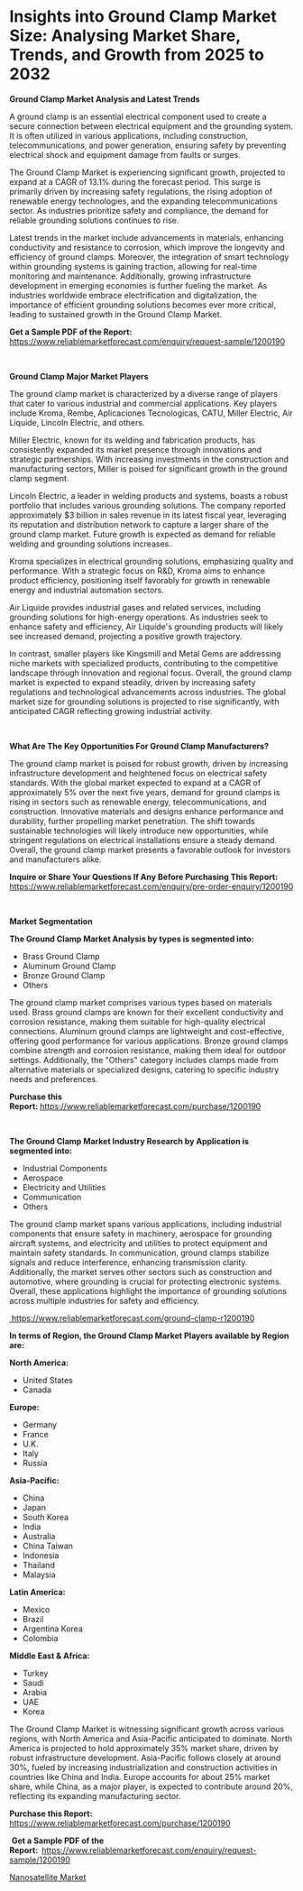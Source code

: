<p><h1>Insights into Ground Clamp Market Size: Analysing Market Share, Trends, and Growth from 2025 to 2032</h1></p><p><strong>Ground Clamp Market Analysis and Latest Trends</strong></p>
<p><p>A ground clamp is an essential electrical component used to create a secure connection between electrical equipment and the grounding system. It is often utilized in various applications, including construction, telecommunications, and power generation, ensuring safety by preventing electrical shock and equipment damage from faults or surges.</p><p>The Ground Clamp Market is experiencing significant growth, projected to expand at a CAGR of 13.1% during the forecast period. This surge is primarily driven by increasing safety regulations, the rising adoption of renewable energy technologies, and the expanding telecommunications sector. As industries prioritize safety and compliance, the demand for reliable grounding solutions continues to rise.</p><p>Latest trends in the market include advancements in materials, enhancing conductivity and resistance to corrosion, which improve the longevity and efficiency of ground clamps. Moreover, the integration of smart technology within grounding systems is gaining traction, allowing for real-time monitoring and maintenance. Additionally, growing infrastructure development in emerging economies is further fueling the market. As industries worldwide embrace electrification and digitalization, the importance of efficient grounding solutions becomes ever more critical, leading to sustained growth in the Ground Clamp Market.</p></p>
<p><strong>Get a Sample PDF of the Report:&nbsp;</strong> <a href="https://www.reliablemarketforecast.com/enquiry/request-sample/1200190?utm_campaign=3089&utm_medium=2&utm_source=Github&utm_content=ia&utm_term=08042025&utm_id=ground-clamp">https://www.reliablemarketforecast.com/enquiry/request-sample/1200190</a></p>
<p>&nbsp;</p>
<p><strong>Ground Clamp Major Market Players</strong></p>
<p><p>The ground clamp market is characterized by a diverse range of players that cater to various industrial and commercial applications. Key players include Kroma, Rembe, Aplicaciones Tecnologicas, CATU, Miller Electric, Air Liquide, Lincoln Electric, and others. </p><p>Miller Electric, known for its welding and fabrication products, has consistently expanded its market presence through innovations and strategic partnerships. With increasing investments in the construction and manufacturing sectors, Miller is poised for significant growth in the ground clamp segment.</p><p>Lincoln Electric, a leader in welding products and systems, boasts a robust portfolio that includes various grounding solutions. The company reported approximately $3 billion in sales revenue in its latest fiscal year, leveraging its reputation and distribution network to capture a larger share of the ground clamp market. Future growth is expected as demand for reliable welding and grounding solutions increases.</p><p>Kroma specializes in electrical grounding solutions, emphasizing quality and performance. With a strategic focus on R&D, Kroma aims to enhance product efficiency, positioning itself favorably for growth in renewable energy and industrial automation sectors.</p><p>Air Liquide provides industrial gases and related services, including grounding solutions for high-energy operations. As industries seek to enhance safety and efficiency, Air Liquide's grounding products will likely see increased demand, projecting a positive growth trajectory.</p><p>In contrast, smaller players like Kingsmill and Metal Gems are addressing niche markets with specialized products, contributing to the competitive landscape through innovation and regional focus. Overall, the ground clamp market is expected to expand steadily, driven by increasing safety regulations and technological advancements across industries. The global market size for grounding solutions is projected to rise significantly, with anticipated CAGR reflecting growing industrial activity.</p></p>
<p>&nbsp;</p>
<p><strong>What Are The Key Opportunities For Ground Clamp Manufacturers?</strong></p>
<p><p>The ground clamp market is poised for robust growth, driven by increasing infrastructure development and heightened focus on electrical safety standards. With the global market expected to expand at a CAGR of approximately 5% over the next five years, demand for ground clamps is rising in sectors such as renewable energy, telecommunications, and construction. Innovative materials and designs enhance performance and durability, further propelling market penetration. The shift towards sustainable technologies will likely introduce new opportunities, while stringent regulations on electrical installations ensure a steady demand. Overall, the ground clamp market presents a favorable outlook for investors and manufacturers alike.</p></p>
<p><strong>Inquire or Share Your Questions If Any Before Purchasing This Report:</strong> <a href="https://www.reliablemarketforecast.com/enquiry/pre-order-enquiry/1200190?utm_campaign=3089&utm_medium=2&utm_source=Github&utm_content=ia&utm_term=08042025&utm_id=ground-clamp">https://www.reliablemarketforecast.com/enquiry/pre-order-enquiry/1200190</a></p>
<p>&nbsp;</p>
<p><strong>Market Segmentation</strong></p>
<p><strong>The Ground Clamp Market Analysis by types is segmented into:</strong></p>
<p><ul><li>Brass Ground Clamp</li><li>Aluminum Ground Clamp</li><li>Bronze Ground Clamp</li><li>Others</li></ul></p>
<p><p>The ground clamp market comprises various types based on materials used. Brass ground clamps are known for their excellent conductivity and corrosion resistance, making them suitable for high-quality electrical connections. Aluminum ground clamps are lightweight and cost-effective, offering good performance for various applications. Bronze ground clamps combine strength and corrosion resistance, making them ideal for outdoor settings. Additionally, the "Others" category includes clamps made from alternative materials or specialized designs, catering to specific industry needs and preferences.</p></p>
<p><strong>Purchase this Report:&nbsp;</strong><a href="https://www.reliablemarketforecast.com/purchase/1200190?utm_campaign=3089&utm_medium=2&utm_source=Github&utm_content=ia&utm_term=08042025&utm_id=ground-clamp">https://www.reliablemarketforecast.com/purchase/1200190</a></p>
<p>&nbsp;</p>
<p><strong>The Ground Clamp Market Industry Research by Application is segmented into:</strong></p>
<p><ul><li>Industrial Components</li><li>Aerospace</li><li>Electricity and Utilities</li><li>Communication</li><li>Others</li></ul></p>
<p><p>The ground clamp market spans various applications, including industrial components that ensure safety in machinery, aerospace for grounding aircraft systems, and electricity and utilities to protect equipment and maintain safety standards. In communication, ground clamps stabilize signals and reduce interference, enhancing transmission clarity. Additionally, the market serves other sectors such as construction and automotive, where grounding is crucial for protecting electronic systems. Overall, these applications highlight the importance of grounding solutions across multiple industries for safety and efficiency.</p></p>
<p><a href="https://www.reliablemarketforecast.com/ground-clamp-r1200190?utm_campaign=3089&utm_medium=2&utm_source=Github&utm_content=ia&utm_term=08042025&utm_id=ground-clamp">&nbsp;https://www.reliablemarketforecast.com/ground-clamp-r1200190</a></p>
<p><strong>In terms of Region, the Ground Clamp Market Players available by Region are:</strong></p>
<p>
    <p> <strong> North America: </strong>
        <ul>
            <li>United States</li>
            <li>Canada</li>
        </ul>
        </p> 
    <p> <strong> Europe: </strong>
        <ul>
            <li>Germany</li>
            <li>France</li>
            <li>U.K.</li>
            <li>Italy</li>
            <li>Russia</li>
        </ul>
        </p> 
    <p> <strong> Asia-Pacific: </strong>
        <ul>
            <li>China</li>
            <li>Japan</li>
            <li>South Korea</li>
            <li>India</li>
            <li>Australia</li>
            <li>China Taiwan</li>
            <li>Indonesia</li>
            <li>Thailand</li>
            <li>Malaysia</li>
        </ul>
        </p> 
    <p> <strong> Latin America: </strong>
        <ul>
            <li>Mexico</li>
            <li>Brazil</li>
            <li>Argentina Korea</li>
            <li>Colombia</li>
        </ul>
        </p> 
    <p> <strong> Middle East & Africa: </strong>
        <ul>
            <li>Turkey</li>
            <li>Saudi</li>
            <li>Arabia</li>
            <li>UAE</li>
            <li>Korea</li>
        </ul>
    </p>
    </p>
<p><p>The Ground Clamp Market is witnessing significant growth across various regions, with North America and Asia-Pacific anticipated to dominate. North America is projected to hold approximately 35% market share, driven by robust infrastructure development. Asia-Pacific follows closely at around 30%, fueled by increasing industrialization and construction activities in countries like China and India. Europe accounts for about 25% market share, while China, as a major player, is expected to contribute around 20%, reflecting its expanding manufacturing sector.</p></p>
<p><strong>Purchase this Report: </strong><a href="https://www.reliablemarketforecast.com/purchase/1200190?utm_campaign=3089&utm_medium=2&utm_source=Github&utm_content=ia&utm_term=08042025&utm_id=ground-clamp">https://www.reliablemarketforecast.com/purchase/1200190</a></p>
<p>&nbsp;<strong>Get a Sample PDF of the Report:&nbsp;&nbsp;</strong><a href="https://www.reliablemarketforecast.com/enquiry/request-sample/1200190?utm_campaign=3089&utm_medium=2&utm_source=Github&utm_content=ia&utm_term=08042025&utm_id=ground-clamp">https://www.reliablemarketforecast.com/enquiry/request-sample/1200190</a></p>
<p><strong></strong></p>
<p><p><a href="https://github.com/awalinfucci/Market-Research-Report-List-1/blob/main/nanosatellite-market.md?utm_campaign=3089&utm_medium=2&utm_source=Github&utm_content=ia&utm_term=08042025&utm_id=ground-clamp">Nanosatellite Market</a></p></p>